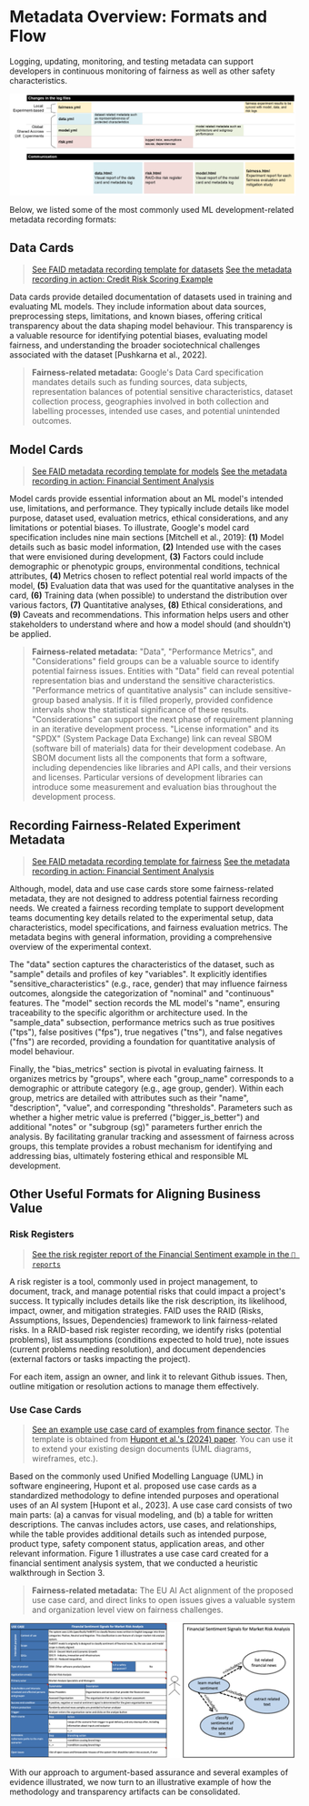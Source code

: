 # Metadata Overview: Formats and Flow

Logging, updating, monitoring, and testing metadata can support developers in continuous monitoring of fairness as well as other safety characteristics. 

![Metadata flow diagram](../media/metadataflow.png)

Below, we listed some of the most commonly used ML development-related metadata recording formats:

## Data Cards

> [See FAID metadata recording template for datasets](../../faid/logging/templates/data.yml)
> [See the metadata recording in action: Credit Risk Scoring Example](../../demos/credit-scoring-default/demo_credit_loan_decisions.ipynb)

Data cards provide detailed documentation of datasets used in training and evaluating ML models. They include information about data sources, preprocessing steps, limitations, and known biases, offering critical transparency about the data shaping model behaviour. This transparency is a valuable resource for identifying potential biases, evaluating model fairness, and understanding the broader sociotechnical challenges associated with the dataset [Pushkarna et al., 2022].

> **Fairness-related metadata:** Google's Data Card specification mandates details such as funding sources, data subjects, representation balances of potential sensitive characteristics, dataset collection process, geographies involved in both collection and labelling processes, intended use cases, and potential unintended outcomes.

## Model Cards

> [See FAID metadata recording template for models](../../faid/logging/templates/model.yml)
> [See the metadata recording in action: Financial Sentiment Analysis](../../demos/sentiment-analysis/demo-finbert.ipynb)
> 
Model cards provide essential information about an ML model's intended use, limitations, and performance. They typically include details like model purpose, dataset used, evaluation metrics, ethical considerations, and any limitations or potential biases. To illustrate, Google's model card specification includes nine main sections [Mitchell et al., 2019]: **(1)** Model details such as basic model information, **(2)** Intended use with the cases that were envisioned during development, **(3)** Factors could include demographic or phenotypic groups, environmental conditions, technical attributes, **(4)** Metrics chosen to reflect potential real world impacts of the model, **(5)** Evaluation data that was used for the quantitative analyses in the card, **(6)** Training data (when possible) to understand the distribution over various factors, **(7)** Quantitative analyses, **(8)** Ethical considerations, and **(9)** Caveats and recommendations. This information helps users and other stakeholders to understand where and how a model should (and shouldn't) be applied.

> **Fairness-related metadata:** "Data", "Performance Metrics", and "Considerations" field groups can be a valuable source to identify potential fairness issues. Entities with "Data" field can reveal potential representation bias and understand the sensitive characteristics. "Performance metrics of quantitative analysis" can include sensitive-group based analysis. If it is filled properly, provided confidence intervals show the statistical significance of these results. "Considerations" can support the next phase of requirement planning in an iterative development process. "License information" and its "SPDX" (System Package Data Exchange) link can reveal SBOM (software bill of materials) data for their development codebase. An SBOM document lists all the components that form a software, including dependencies like libraries and API calls, and their versions and licenses. Particular versions of development libraries can introduce some measurement and evaluation bias throughout the development process.

## Recording Fairness-Related Experiment Metadata

> [See FAID metadata recording template for fairness](../../faid/logging/templates/fairness.yml)
> [See the metadata recording in action: Financial Sentiment Analysis](../../demos/sentiment-analysis/demo-finbert.ipynb)

Although, model, data and use case cards store some fairness-related metadata, they are not designed to address potential fairness recording needs. We created a fairness recording template to support development teams documenting key details related to the experimental setup, data characteristics, model specifications, and fairness evaluation metrics. The metadata begins with general information, providing a comprehensive overview of the experimental context.

The "data" section captures the characteristics of the dataset, such as "sample" details and profiles of key "variables". It explicitly identifies "sensitive_characteristics" (e.g., race, gender) that may influence fairness outcomes, alongside the categorization of "nominal" and "continuous" features. The "model" section records the ML model's "name", ensuring traceability to the specific algorithm or architecture used. In the "sample_data" subsection, performance metrics such as true positives ("tps"), false positives ("fps"), true negatives ("tns"), and false negatives ("fns") are recorded, providing a foundation for quantitative analysis of model behaviour.

Finally, the "bias_metrics" section is pivotal in evaluating fairness. It organizes metrics by "groups", where each "group_name" corresponds to a demographic or attribute category (e.g., age group, gender). Within each group, metrics are detailed with attributes such as their "name", "description", "value", and corresponding "thresholds". Parameters such as whether a higher metric value is preferred ("bigger_is_better") and additional "notes" or "subgroup (sg)" parameters further enrich the analysis. By facilitating granular tracking and assessment of fairness across groups, this template provides a robust mechanism for identifying and addressing bias, ultimately fostering ethical and responsible ML development.

## Other Useful Formats for Aligning Business Value

### Risk Registers

> [See the risk register report of the Financial Sentiment example in the `📁 reports`](../../demos/sentiment-analysis/reports)

A risk register is a tool, commonly used in project management, to document, track, and manage potential risks that could impact a project's success. It typically includes details like the risk description, its likelihood, impact, owner, and mitigation strategies. FAID uses the RAID (Risks, Assumptions, Issues, Dependencies) framework to link fairness-related risks. In a RAID-based risk register recording, we identify risks (potential problems), list assumptions (conditions expected to hold true), note issues (current problems needing resolution), and document dependencies (external factors or tasks impacting the project). 

For each item, assign an owner, and link it to relevant Github issues. Then, outline mitigation or resolution actions to manage them effectively.


### Use Case Cards

> [See an example use case card of examples from finance sector](../finance-use-case-card-examples.xlsx). The template is obtained from [Hupont et al.'s (2024) paper](https://doi.org/10.1007/s10676-024-09757-7). You can use it to extend your existing design documents (UML diagrams, wireframes, etc.).

Based on the commonly used Unified Modelling Language (UML) in software engineering, Hupont et al. proposed use case cards as a standardized methodology to define intended purposes and operational uses of an AI system [Hupont et al., 2023]. A use case card consists of two main parts: (a) a canvas for visual modeling, and (b) a table for written descriptions. The canvas includes actors, use cases, and relationships, while the table provides additional details such as intended purpose, product type, safety component status, application areas, and other relevant information. Figure 1 illustrates a use case card created for a financial sentiment analysis system, that we conducted a heuristic walkthrough in Section 3.

> **Fairness-related metadata:** The EU AI Act alignment of the proposed use case card, and direct links to open issues gives a valuable system and organization level view on fairness challenges.

![A simplified example use case card for a financial sentiment analysis system. The template is obtained from Hupont et al., 2023.](../media/use-case-card.png)

With our approach to argument-based assurance and several examples of evidence illustrated, we now turn to an illustrative example of how the methodology and transparency artifacts can be consolidated.